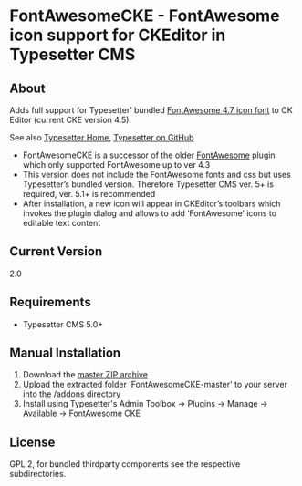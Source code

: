 # FontAwesomeCKE - FontAwesome icon support for CKEditor in Typesetter CMS #

## About
Adds full support for Typesetter&rsquo; bundled <a href="https://fontawesome.com/v4.7.0/" target="_blank">FontAwesome 4.7 icon font</a> to CK Editor (current CKE version 4.5).

See also [Typesetter Home](http://www.typesettercms.com), [Typesetter on GitHub](https://github.com/Typesetter/Typesetter)

* FontAwesomeCKE is a successor of the older [FontAwesome](https://www.typesettercms.com/Plugins/274_FontAwesome) plugin which only supported FontAwesome up to ver 4.3
* This version does not include the FontAwesome fonts and css but uses Typesetter&rsquo;s bundled version. Therefore Typesetter CMS ver. 5+ is required, ver. 5.1+ is recommended
* After installation, a new icon will appear in CKEditor&rsquo;s toolbars which invokes the plugin dialog and allows to add &lsquo;FontAwesome&rsquo; icons to editable text content

## Current Version 
2.0

## Requirements ##
* Typesetter CMS 5.0+

## Manual Installation ##
1. Download the [master ZIP archive](https://github.com/juek/FontAwesomeCKE/archive/master.zip)
2. Upload the extracted folder 'FontAwesomeCKE-master' to your server into the /addons directory
3. Install using Typesetter's Admin Toolbox &rarr; Plugins &rarr; Manage &rarr; Available &rarr; FontAwesome CKE

## License
GPL 2, for bundled thirdparty components see the respective subdirectories.
